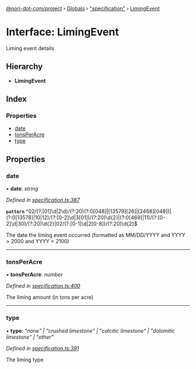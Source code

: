 [@nori-dot-com/project](../README.md) › [Globals](../globals.md) › ["specification"](../modules/_specification_.md) › [LimingEvent](_specification_.limingevent.md)

# Interface: LimingEvent

Liming event details

## Hierarchy

* **LimingEvent**

## Index

### Properties

* [date](_specification_.limingevent.md#date)
* [tonsPerAcre](_specification_.limingevent.md#tonsperacre)
* [type](_specification_.limingevent.md#type)

## Properties

###  date

• **date**: *string*

*Defined in [specification.ts:387](https://github.com/nori-dot-eco/nori-dot-com/blob/fd385e2/packages/project/src/specification.ts#L387)*

**`pattern`** ^02\/(?:[01]\d|2\d)\/(?:20)(?:0[048]|[13579][26]|[2468][048])|(?:0[13578]|10|12)\/(?:[0-2]\d|3[01])\/(?:20)\d{2}|(?:0[469]|11)\/(?:[0-2]\d|30)\/(?:20)\d{2}|02\/(?:[0-1]\d|2[0-8])\/(?:20)\d{2}$

The date the liming event occurred (formatted as MM/DD/YYYY and YYYY > 2000 and YYYY < 2100)

___

###  tonsPerAcre

• **tonsPerAcre**: *number*

*Defined in [specification.ts:400](https://github.com/nori-dot-eco/nori-dot-com/blob/fd385e2/packages/project/src/specification.ts#L400)*

The liming amount (in tons per acre)

___

###  type

• **type**: *"none" | "crushed limestone" | "calcitic limestone" | "dolomitic limestone" | "other"*

*Defined in [specification.ts:391](https://github.com/nori-dot-eco/nori-dot-com/blob/fd385e2/packages/project/src/specification.ts#L391)*

The liming type
